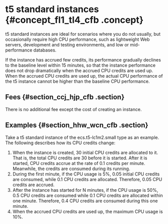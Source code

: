 # t5 standard instances {#concept_fl1_tl4_cfb .concept}

t5 standard instances are ideal for scenarios where you do not usually, but occasionally require high CPU performance, such as lightweight Web servers, development and testing environments, and low or mid-performance databases.

If the instance has accrued few credits, its performance gradually declines to the baseline level within 15 minutes, so that the instance performance does not drop dramatically when the accrued CPU credits are used up. When the accrued CPU credits are used up, the actual CPU performance of the t5 instance cannot be higher than the baseline CPU performance.

## Fees {#section_ccj_hjp_cfb .section}

There is no additional fee except the cost of creating an instance.

## Examples {#section_hhw_wcn_cfb .section}

Take a t5 standard instance of the ecs.t5-lc1m2.small type as an example. The following describes how its CPU credits change:

1.  When the instance is created, 30 initial CPU credits are allocated to it. That is, the total CPU credits are 30 before it is started. After it is started, CPU credits accrue at the rate of 0.1 credits per minute. Meanwhile, the credits are consumed during its running.
2.  During the first minute, if the CPU usage is 5%, 0.05 initial CPU credits are consumed, while 0.1 CPU credits are allocated. Therefore, 0.05 CPU credits are accrued.
3.  After the instance has started for N minutes, if the CPU usage is 50%, 0.5 CPU credits are consumed while 0.1 CPU credits are allocated within one minute. Therefore, 0.4 CPU credits are consumed during this one minute.
4.  When the accrued CPU credits are used up, the maximum CPU usage is 10%.

